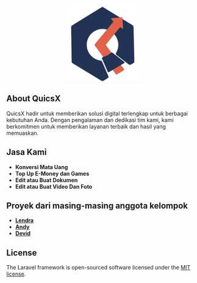 
<p align="center"><a href="https://laravel.com" target="_blank"><img src="https://github.com/Jiichiro/web-promosi/blob/551bccb1e30e4bed84cde622bc480b0008a1bcad/public/images/logo.png" width="200" alt="Laravel Logo"></a></p>

## About QuicsX

QuicsX hadir untuk memberikan solusi digital terlengkap untuk berbagai kebutuhan Anda. Dengan pengalaman dan dedikasi tim kami, kami berkomitmen untuk memberikan layanan terbaik dan hasil yang memuaskan.

## Jasa Kami

- **Konversi Mata Uang**
- **Top Up E-Money dan Games**
- **Edit atau Buat Dokumen**
- **Edit atau Buat Video Dan Foto**

## Proyek dari masing-masing anggota kelompok

- **[Lendra](https://github.com/Lendra-arch/Situs-Website-Project)**
- **[Andy](https://github.com/Jiichiro/web-promosi)**
- **[Devid](https://youtu.be/dQw4w9WgXcQ?si=F_GkBdpsvLOC0yX0)**

## License

The Laravel framework is open-sourced software licensed under the [MIT license](https://opensource.org/licenses/MIT).
